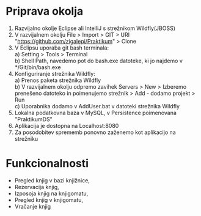 # Priprava okolja
1. Razvijalno okolje Eclipse ali IntelliJ s strežnikom Wildfly(JBOSS)
2. V razvijalnem okolju File > Import > GIT > URI "https://github.com/zigalepi/Praktikum" > Clone
3. V Eclipsu uporaba git bash terminala:   
a) Setting > Tools > Terminal   
b) Shell Path, navedemo pot do bash.exe datoteke, ki jo najdemo v */Git/bin/bash.exe
4. Konfiguriranje strežnika Wildfly:  
a) Prenos paketa strežnika Wildfly  
b) V razvijalnem okolju odpremo zavihek Servers > New > Izberemo prenešeno datoteko in poimenujemo strežnik > Add - dodamo projekt > Run   
c) Uporabnika dodamo v AddUser.bat v datoteki strežnika Wildfly     
5. Lokalna podatkovna baza v MySQL, v Persistence poimenovana "PraktikumDS"
6. Aplikacija je dostopna na Localhost:8080
7. Za posodobitev sprememb ponovno zaženemo kot aplikacijo na strežniku

# Funkcionalnosti
- Pregled knjig v bazi knjižnice,
- Rezervacija knjig,
- Izposoja knjig na knjigomatu,
- Pregled knjig v knjigomatu,
- Vračanje knjig

